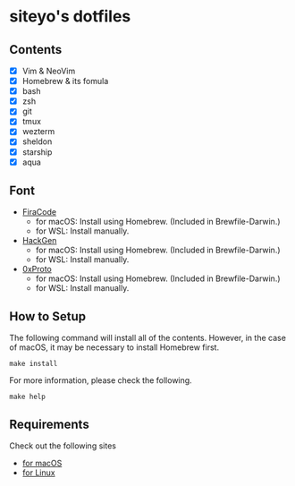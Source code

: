 # siteyo's dotfiles

## Contents

* [x] Vim & NeoVim
* [x] Homebrew & its fomula
* [x] bash
* [x] zsh
* [x] git
* [x] tmux
* [x] wezterm
* [x] sheldon
* [x] starship
* [x] aqua

## Font

* [FiraCode](https://github.com/tonsky/FiraCode)
  * for macOS: Install using Homebrew. (Included in Brewfile-Darwin.)
  * for WSL: Install manually.
* [HackGen](https://github.com/yuru7/HackGen/releases)
  * for macOS: Install using Homebrew. (Included in Brewfile-Darwin.)
  * for WSL: Install manually.
* [0xProto](https://github.com/0xType/0xProto)
  * for macOS: Install using Homebrew. (Included in Brewfile-Darwin.)
  * for WSL: Install manually.

## How to Setup

The following command will install all of the contents.
However, in the case of macOS, it may be necessary to install Homebrew first.

```shell
make install
```

For more information, please check the following.

```shell
make help
```

## Requirements

Check out the following sites

* [for macOS](https://docs.brew.sh/Installation#macos-requirements)
* [for Linux](https://docs.brew.sh/Homebrew-on-Linux#requirements)
